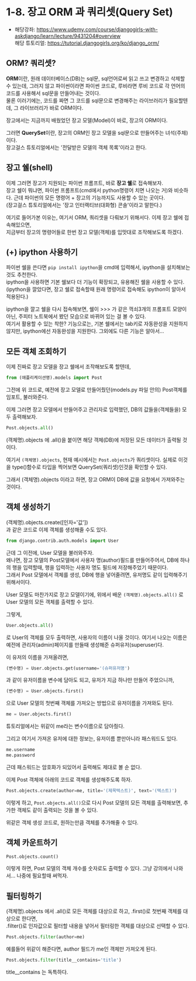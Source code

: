# 1-8. 장고 ORM 과 쿼리셋(Query Set)
- 해당강좌: https://www.udemy.com/course/djangogirls-with-askdjango/learn/lecture/9431204#overview    
해당 튜토리얼: https://tutorial.djangogirls.org/ko/django_orm/

## ORM? 쿼리셋?

**ORM**이란, 원래 데이터베이스(DB)는 sql문, sql언어로써 읽고 쓰고 변경하고 삭제할 수 있는데, 그러지 않고 파이썬이라면 파이썬 코드로, 루비라면 루비 코드로 각 언어의 코드를 사용해서 sql문을 만들어내는 것이다.  
물론 이러기에는, 코드를 짜면 그 코드를 sql문으로 변경해주는 라이브러리가 필요할텐데, 그 라이브러리가 바로 ORM이다.

장고에서는 지금까지 배웠었던 장고 모델(Model)이 바로, 장고의 ORM이다.

그러면 **QuerySet**이란, 장고의 ORM인 장고 모델을 sql문으로 만들어주는 녀석(주체)이다.  
장고걸스 튜토리얼에서는 '전달받은 모델의 객체 목록'이라고 한다.

## 장고 쉘(shell)

이제 그러면 장고가 지원되는 파이썬 프롬프트, 바로 **장고 쉘**로 접속해보자.  
장고 쉘이 뭐냐면, 파이썬 프롬프트(cmd에서 python명령어 치면 나오는 거)와 비슷하다. 근데 파이썬의 모든 명령어 + 장고의 기능까지도 사용할 수 있는 곳이다.  
(장고걸스 튜토리얼에서는 '장고 인터랙티브(대화형) 콘솔'이라고 말한다.)

여기로 들어가본 이유는, 여기서 ORM, 쿼리셋을 다뤄보기 위해서다. 이제 장고 쉘에 접속해있으면,  
지금부터 장고의 명령어들로 한번 장고 모델(객체)를 입맛대로 조작해보도록 하겠다.

## (+) ipython 사용하기

파이썬 쉘을 쓴다면 ```pip install ipython```을 cmd에 입력해서, ipython을 설치해보는 것도 추천한다.   
ipython을 사용하면 기본 쉘보다 더 기능이 확장되고, 유용해진 쉘을 사용할 수 있다.  
(ipython을 깔았다면, 장고 쉘로 접속할때 원래 명령어로 접속해도 ipython이 알아서 적용된다.) 

ipython을 깔고 쉘을 다시 접속해보면, 쉘이 >>> 가 같은 꺽쇠3개의 프롬포트 모양이 아닌, 주피터 노트북에서 봤던 모습으로 바뀌어 있는 걸 볼 수 있다.   
여기서 활용할 수 있는 착한? 기능으로는, 기본 쉘에서는 tab키로 자동완성을 지원하지 않지만, ipython에선 자동완성을 지원한다. 그외에도 다른 기능은 알아서...

## 모든 객체 조회하기

이제 진짜로 장고 모델을 장고 쉘에서 조작해보도록 할텐데,
```python
from (애플리케이션명).models import Post
```
그전에 위 코드로, 예전에 장고 모델로 만들어줬던(models.py 파일 안의) Post객체를 임포트, 불러와준다. 



이제 그러면 장고 모델에서 만들어주고 관리자로 입력했던, DB의 값들을(객체들을) 모두 출력해보자.
```python
Post.objects.all()
```
(객체명).objects 에 .all()을 붙이면 해당 객체(DB)에 저장된 모든 데이터가 출력될 것이다. 

여기서 ```(객체명).objects```, 현재 예시에서는 ```Post.objects```가 쿼리셋이다. 실제로 이것을 type()함수로 타입을 찍어보면 QuerySet(쿼리셋)인것을 확인할 수 있다.

그래서 (객체명).objects 이라고 하면, 장고 ORM이 DB에 값을 요청에서 가져와주는 것이다.

## 객체 생성하기

(객체명).objects.create([인자='값'])  
과 같은 코드로 이제 객체를 생성해줄 수도 있다.  
```python
from django.contrib.auth.models import User
```
근데 그 이전에, User 모델을 불러와주자.  
왜나면, 장고 모델의 Post모델에서 사용자 명(author)필드를 만들어주어서, DB에 하나의 행을 입력할때, 행을 입력하는 사용자 명도 필드에 저장해주었기 때문이다.  
그래서 Post 모델에서 객체를 생성, DB에 행을 넣어줄려면, 유저명도 같이 입력해주기 위해서이다.

User 모델도 마찬가지로 장고 모델이기에, 위에서 배운 ```(객체명).objects.all()``` 로 User 모델의 모든 객체를 출력할 수 있다.

그렇게,
```python
User.objects.all()
```
로 User의 객체를 모두 출력하면, 사용자의 이름이 나올 것이다. 여기서 나오는 이름은 예전에 관리자(admin)페이지를 만들때 생성해준 슈퍼유저(superuser)다.

이 유저의 이름을 가져올려면, 
```python
(변수명) = User.objects.get(username='(슈퍼유저명')
```
과 같이 유저이름을 변수에 담아도 되고, 유저가 지금 하나만 만들어 주었으니까,
```python
(변수명) = User.objects.first()
```
으로 User 모델의 첫번째 객체를 가져오는 방법으로 유저이름을 가져와도 된다.

```python
me = User.objects.first()
```
튜토리얼에서는 위같이 me라는 변수이름으로 담아줬다.

그리고 여기서 가져온 유저에 대한 정보는, 유저이름 뿐만아니라 패스워드도 있다.
```python
me.username
me.password
```
근데 패스워드는 암호화가 되있어서 출력해도 제대로 볼 순 없다.

이제 Post 객체에 아래의 코드로 객체를 생성해주도록 하자.
```python
Post.objects.create(author=me, title='(제목텍스트)', text='(텍스트)')
```
이렇게 하고, ```Post.objects.all()```으로 다시 Post 모델의 모든 객체를 출력해보면, 추가한 객체도 같이 출력되는 것을 볼 수 있다.

위같은 객체 생성 코드로, 원하는만큼 객체를 추가해줄 수 있다.

## 객체 카운트하기

```python
Post.objects.count()
```
이렇게 하면, Post 모델의 객체 개수를 숫자로도 출력할 수 있다. 그냥 강의에서 나와서... 나중에 필요할때 써먹자.

## 필터링하기

(객체명).objects 에서 .all()로 모든 객체를 대상으로 하고, .first()로 첫번째 객체를 대상으로 한다면,  
.filter()로 인자값으로 필터할 내용을 넣어서 필터링한 객체를 대상으로 선택할 수 있다.

```python
Post.objects.filter(author=me)
```
예를들어 위같이 해준다면, author 필드가 me인 객체만 가져오게 된다.

```python
Post.objects.filter(title__contains='title')
```
title__contains 는 독특하다.